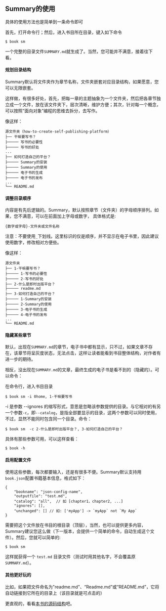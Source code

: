 ## Summary的使用

具体的使用方法也是简单到一条命令即可

首先，打开命令行；然后，进入书目所在目录，键入如下命令

```
$ book sm
```

一个完整的目录文件`SUMMARY.md`就生成了。当然，您可能并不满意，接着往下看。

#### 规划目录结构

Summary默认将文件夹作为章节名称，文件夹嵌套对应目录结构，如果愿意，您可以无限嵌套。

这样做，有很多好处，首先，把每一章的主题抽象为一个文件夹，然后把各章节独立成一个文件，放在该文件夹下，层次清晰，维护方便；其次，针对每一个概念，可以按照“面向对象”编程的思维去拆分，去写作。

像这样：

```
源文件夹（how-to-create-self-publishing-platform）
├── 干嘛要写书？   
├───── 写书的必要性
├───── 写书的好处  
...
├── 如何打造自己的平台？
├───── Summary的安装
├───── Summary的使用
├───── 电子书的生成
├───── 电子书的发布
...
└── README.md  
```

#### 调整目录顺序

内容是有先后逻辑的。Summary，默认按照章节（文件夹）的字母顺序排列。如果，您不满意，可以在前面加上字母或数字，
具体格式是:

```
{数字或字母}-文件夹或文件名称
```

注意：不要使用`_`下划线。这里标识的仅是顺序，并不显示在电子书里，因此建议使用数字，修改相对方便些。

像这样：

```
源文件夹
├── 1-干嘛要写书？
├───── 1-写书的必要性
├───── 2-写书的好处
├── 2-什么是即时出版平台？
├───── readme.md
├── 3-如何打造自己的平台？
├───── 1-Summary的安装
├───── 2-Summary的使用
├───── 3-电子书的生成
├───── 4-电子书的发布
...
└── README.md
```

#### 隐藏某些章节

默认，出现在`SUMMARY.md`的章节，电子书中都有显示，只不过，如果文章不存在，该章节将呈灰度状态，无法点击，这样让读者能看到书目整体结构，对作者有进一步的期待。

相反，没出现在`SUMMARY.md`的文章，最终生成的电子书是看不到的（隐藏的）。可以命令：

在命令行，进入书目目录

```
$ book sm -i 0home, 1-干嘛要写书
```

-i 是参数 --ignores 的缩写形式，意思是忽略该参数提供的目录。与它相对的有另一个参数`-c`，即`--catalog`，是指全部要显示的目录，这两个参数可以同时使用，不过，显然不能同时包含同一个目录。命令：

```
$ book sm  -c 2-什么是即时出版平台？, 3-如何打造自己的平台？
```

具体有那些参数可用，可以这样查看：

```
$ book -h
```

#### 启用配置文件

使用这些参数，每次都要输入，还是有很多不便。Summary默认支持用`book.json`配置书籍基本信息，格式如下：

```
{
    "bookname": "json-config-name",
    "outputfile": "test.md",
    "catalog": "all",  // 如 [chapter1，chapter2, ...]
    "ignores": [],
    "unchanged": [] // 如: ['myApp'] -> `myApp` not `My App`
}
```

需要把这个文件放在书目的根目录（顶层），当然，也可以提供更多内容，Summary建议您这么做（下一版本，会提供一个简单的命令，自动生成这个文件）。然后，您就可以简单的:

```
$ book sm
```

这样就获得一个 `test.md` 目录文件（测试时用其他名字，不会覆盖原`SUMMARY.md`）。

#### 其他更好玩的

比如，如果把文件命名为"readme.md"、“Readme.md”或“README.md”，它将自动链接到它所在的目录上（该目录就是可点击的）

更直观的，看看[本书的源码结构](https://github.com/imfly/how-to-create-self-publishing-platform)吧。
